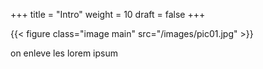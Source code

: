 +++
title = "Intro"
weight = 10
draft = false
+++

{{< figure class="image main" src="/images/pic01.jpg" >}}

on enleve les lorem ipsum